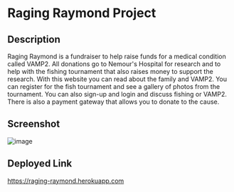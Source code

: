 # Raging Raymond Project

## Description

Raging Raymond is a fundraiser to help raise funds for a medical condition called VAMP2. All donations go to Nemour's Hospital for research and to help with the fishing tournament that also raises money to support the research. With this website you can read about the family and VAMP2. You can register for the fish tournament and see a gallery of photos from the tournament. You can also sign-up and login and discuss fishing or VAMP2. There is also a payment gateway that allows you to donate to the cause.

## Screenshot

![image](https://user-images.githubusercontent.com/98709219/180027119-60f6f902-61fc-40bc-91b3-2cd2d33d1808.png)


## Deployed Link

https://raging-raymond.herokuapp.com
